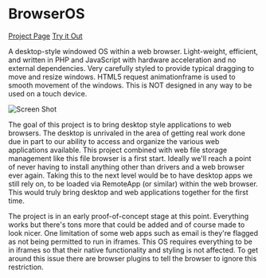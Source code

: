 # BrowserOS

[Project Page](http://offthebricks.com/?page=programming&sub=projects&item=browseros)
[Try it Out](http://offthebricks.com/pages/programming/browseros/BrowserOS.php)

A desktop-style windowed OS within a web browser. Light-weight, efficient, and written in PHP and JavaScript with hardware acceleration and no external dependencies. Very carefully styled to provide typical dragging to move and resize windows. HTML5 request animationframe is used to smooth movement of the windows. This is NOT designed in any way to be used on a touch device.

![Screen Shot](http://offthebricks.com/pages/programming/browseros/ScreenShot.png)

The goal of this project is to bring desktop style applications to web browsers. The desktop is unrivaled in the area of getting real work done due in part to our ability to access and organize the various web applications available. This project combined with web file storage management like this file browser is a first start. Ideally we'll reach a point of never having to install anything other than drivers and a web browser ever again. Taking this to the next level would be to have desktop apps we still rely on, to be loaded via RemoteApp (or similar) within the web browser. This would truly bring desktop and web applications together for the first time.

The project is in an early proof-of-concept stage at this point. Everything works but there's tons more that could be added and of course made to look nicer. One limitation of some web apps such as email is they're flagged as not being permitted to run in iframes. This OS requires everything to be in iframes so that their native functionality and styling is not affected. To get around this issue there are browser plugins to tell the browser to ignore this restriction.
